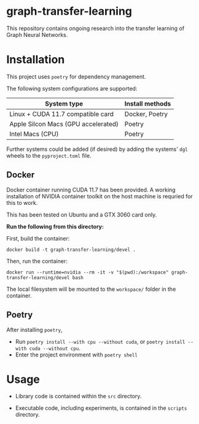 # graph-transfer-learning

This repository contains ongoing research into the transfer learning of
Graph Neural Networks.


# Installation

This project uses `poetry` for dependency management.

The following system configurations are supported:

| System type | Install methods | 
|-------------|-----------------|
| Linux + CUDA 11.7 compatible card | Docker, Poetry|
| Apple Silcon Macs (GPU accelerated) | Poetry|
| Intel Macs (CPU) | Poetry|


Further systems could be added (if desired) by adding the systems' `dgl` wheels
to the `pyproject.toml` file.

## Docker

Docker container running CUDA 11.7 has been provided. A working installation of
NVIDIA container toolkit on the host machine is requried for this to work.

This has been tested on Ubuntu and a GTX 3060 card only.


**Run the following from this directory:**

First, build the container:

```
docker build -t graph-transfer-learning/devel .
```

Then, run the container:

```
docker run --runtime=nvidia --rm -it -v "$(pwd):/workspace" graph-transfer-learning/devel bash
```

The local filesystem will be mounted to the `workspace/` folder in the container.

## Poetry

After installing `poetry`, 

* Run `poetry install --with cpu --without cuda`, or `poetry install --with cuda --without cpu`.
* Enter the project environment with `poetry shell`



# Usage

* Library code is contained within the `src` directory.

* Executable code, including experiments, is contained in the `scripts`
  directory. 

<!-- vim: tw=80 cc=80
-->



